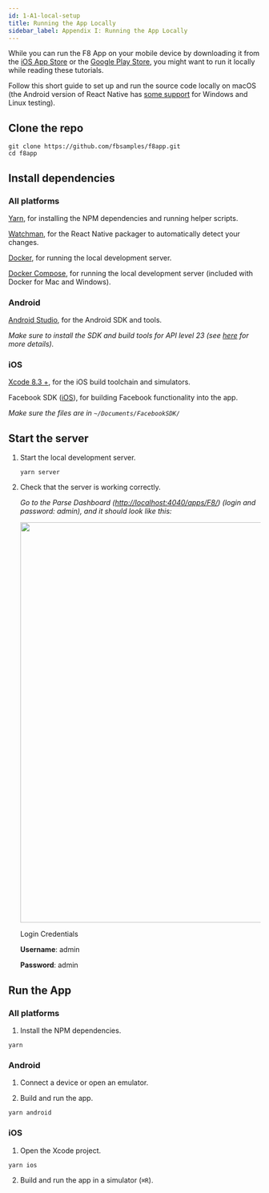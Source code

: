 ```yaml
---
id: 1-A1-local-setup
title: Running the App Locally
sidebar_label: Appendix I: Running the App Locally
---
```


While you can run the F8 App on your mobile device by downloading it from the [iOS App Store](https://itunes.apple.com/us/app/f8/id853467066) or the [Google Play Store](https://play.google.com/store/apps/details?id=com.facebook.f8), you might want to run it locally while reading these tutorials.

Follow this short guide to set up and run the source code locally on macOS (the Android version of React Native has [some support](http://facebook.github.io/react-native/docs/linux-windows-support.html#content) for Windows and Linux testing).

## Clone the repo

```
git clone https://github.com/fbsamples/f8app.git
cd f8app
```

## Install dependencies

### All platforms

[Yarn](https://yarnpkg.com/en/docs/install), for installing the NPM dependencies and running helper scripts.

[Watchman](https://facebook.github.io/watchman/docs/install.html), for the React Native packager to automatically detect your changes.

[Docker](https://docs.docker.com/engine/installation/), for running the local development server.

[Docker Compose](https://docs.docker.com/compose/install/), for running the local development server (included with Docker for Mac and Windows).

### Android

[Android Studio](https://developer.android.com/studio/install.html), for the Android SDK and tools.

_Make sure to install the SDK and build tools for API level 23 (see [here](https://facebook.github.io/react-native/docs/getting-started.html) for more details)._

### iOS

[Xcode 8.3 +](https://developer.apple.com/download/), for the iOS build toolchain and simulators.

Facebook SDK ([iOS](https://developers.facebook.com/docs/ios/)), for building Facebook functionality into the app.

_Make sure the files are in `~/Documents/FacebookSDK/`_

## Start the server


1. Start the local development server.

   ```
   yarn server
   ```

2. Check that the server is working correctly.
   
   _Go to the Parse Dashboard ([http://localhost:4040/apps/F8/](http://localhost:4040/apps/F8/)) (login and password: admin),
   and it should look like this:_

   <img src="/images/parse-dashboard@2x.png" width="800">
   
   Login Credentials
   
   **Username**: admin
   
   **Password**: admin
   
## Run the App

### All platforms

1. Install the NPM dependencies.

  ```
  yarn
  ```

### Android

1. Connect a device or open an emulator.

2. Build and run the app.

  ```
  yarn android
  ```

### iOS

1. Open the Xcode project.

  ```
  yarn ios
  ```

2. Build and run the app in a simulator (`⌘R`).
